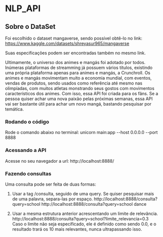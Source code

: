 # NLP_API

## Sobre o DataSet

Foi escolhido o dataset mangaverse, sendo possível obtê-lo no link: https://www.kaggle.com/datasets/shreyasur965/mangaverse

Suas especificações podem ser encontradas também no mesmo link. 

Ultimamente, o universo dos animes e mangás foi adotado por todos. Inúmeras plataformas de streamming já possuem vários títulos, existindo uma própria plataforma apenas para animes e mangás, a Crunchroll. 
Os animes e mangás movimentam muito a economia mundial, com eventos, vendas de produtos, sendo usados como referência até mesmo nas olimpíadas, com muitos atletas monstrando seus gostos com movimentos característicos dos animes.
Com isso, essa API foi criada para os fãns. Se a pessoa quiser achar uma nova paixão pelas próximas semanas, essa API vai ser bastante útil para achar um novo mangá, bastando pesquisar por temática. 

### Rodando o código
Rode o comando abaixo no terminal:
    unicorn main:app --host 0.0.0.0 --port 8888 

### Acessando a API
Acesse no seu navegador a url:
    http://localhost:8888/

### Fazendo consultas
Uma consulta pode ser feita de duas formas:
1)  Usar a tag /consulta, seguido de uma query. Se quiser pesquisar mais de uma palavra, separa-las por espaço.
    http://localhost:8888/consulta?query=school
    http://localhost:8888/consulta?query=school dance

2) Usar a mesma estrutura anterior acrescentando um limite de relevância.
    http://localhost:8888/consulta?query=school?limite_relevancia=0.3
    Caso o limite não seja específicado, ele é definido como sendo 0.0, e o resultado trará os 10 mais relevantes, nunca ultrapassando isso.

